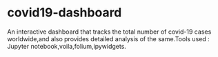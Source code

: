 # covid19-dashboard
An interactive dashboard that tracks the total number of covid-19 cases worldwide,and also provides detailed analysis of the same.Tools used : Jupyter notebook,voila,folium,ipywidgets.
